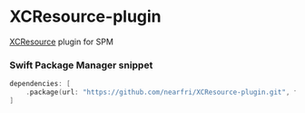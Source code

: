 # XCResource-plugin

[XCResource](https://github.com/nearfri/XCResource) plugin for SPM

### Swift Package Manager snippet
```swift
dependencies: [
    .package(url: "https://github.com/nearfri/XCResource-plugin.git", from: "<version>"),
]
```
